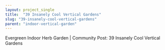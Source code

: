 ```yaml
---
layout: project_single
title:  "39 Insanely Cool Vertical Gardens"
slug: "39-insanely-cool-vertical-gardens"
parent: "indoor-vertical-garden"
---
```

Evergreen Indoor Herb Garden | Community Post: 39 Insanely Cool Vertical Gardens
